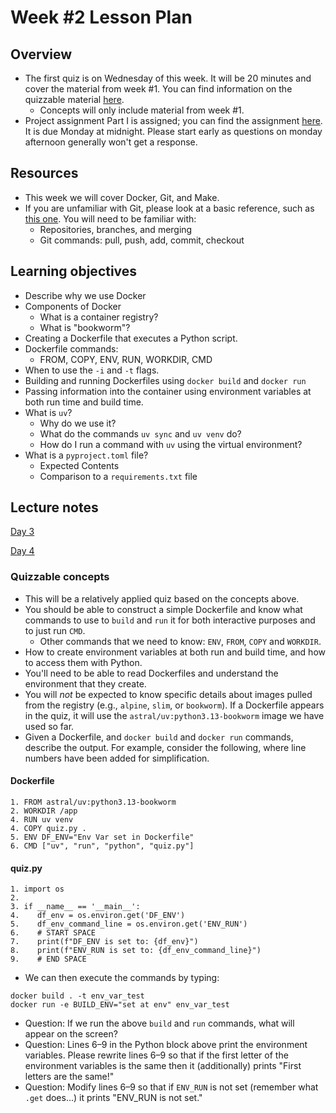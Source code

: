 # Week #2 Lesson Plan

## Overview
* The first quiz is on Wednesday of this week. It will be 20 minutes and cover the material from week #1. You can find information on the quizzable material [here](../lesson_plan/week_1.md#quizzable-concepts).
  - Concepts will only include material from week #1.
* Project assignment Part I is assigned; you can find the assignment [here](../project_assignments/part_1.md). It is due Monday at midnight. Please start early as questions on monday afternoon generally won't get a response.

## Resources
* This week we will cover Docker, Git, and Make.
* If you are unfamiliar with Git, please look at a basic reference, such as [this one](https://www.freecodecamp.org/news/learn-the-basics-of-git-in-under-10-minutes-da548267cc91/). You will need to be familiar with:
    - Repositories, branches, and merging
    - Git commands: pull, push, add, commit, checkout

## Learning objectives

- Describe why we use Docker
- Components of Docker
  - What is a container registry?
  - What is "bookworm"?
- Creating a Dockerfile that executes a Python script.
- Dockerfile commands:
  - FROM, COPY, ENV, RUN, WORKDIR, CMD
- When to use the `-i` and `-t` flags.
- Building and running Dockerfiles using `docker build` and `docker run`
- Passing information into the container using environment variables at both run time and build time.
- What is `uv`?
  - Why do we use it?
  - What do the commands `uv sync` and `uv venv` do?
  - How do I run a command with `uv` using the virtual environment?
- What is a `pyproject.toml` file?
  - Expected Contents
  - Comparison to a `requirements.txt` file


## Lecture notes

[Day 3](../class_notes/03_docker.md)

[Day 4](../class_notes/04_docker_git_expectations.md)

### Quizzable concepts

- This will be a relatively applied quiz based on the concepts above.
- You should be able to construct a simple Dockerfile and know what commands to use to `build` and `run` it for both interactive purposes and to just run `CMD`.
  - Other commands that we need to know: `ENV`, `FROM`, `COPY` and `WORKDIR`.
- How to create environment variables at both run and build time, and how to access them with Python.
- You'll need to be able to read Dockerfiles and understand the environment that they create.
- You will _not_ be expected to know specific details about images pulled from the registry (e.g., `alpine`, `slim`, or `bookworm`). If a Dockerfile appears in the quiz, it will use the `astral/uv:python3.13-bookworm` image we have used so far.
- Given a Dockerfile, and `docker build` and `docker run` commands, describe the output. For example, consider the following, where line numbers have been added for simplification.

#### Dockerfile

```
1. FROM astral/uv:python3.13-bookworm
2. WORKDIR /app
4. RUN uv venv
4. COPY quiz.py .
5. ENV DF_ENV="Env Var set in Dockerfile"
6. CMD ["uv", "run", "python", "quiz.py"]
```

#### quiz.py

```
1. import os
2. 
3. if __name__ == '__main__':
4.    df_env = os.environ.get('DF_ENV')
5.    df_env_command_line = os.environ.get('ENV_RUN')
6.    # START SPACE
7.    print(f"DF_ENV is set to: {df_env}")
8.    print(f"ENV_RUN is set to: {df_env_command_line}")
9.    # END SPACE    
```

- We can then execute the commands by typing:

```
docker build . -t env_var_test
docker run -e BUILD_ENV="set at env" env_var_test
```

- Question: If we run the above `build` and `run` commands, what will appear on the screen?
- Question: Lines 6–9 in the Python block above print the environment variables. Please rewrite lines 6–9 so that if the first letter of the environment variables is the same then it (additionally) prints "First letters are the same!"
- Question: Modify lines 6–9 so that if `ENV_RUN` is not set (remember what `.get` does...) it prints "ENV_RUN is not set."
